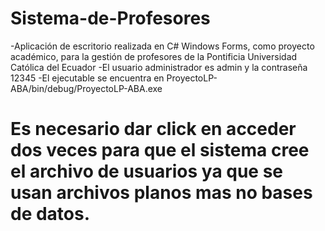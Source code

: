 # Sistema-de-Profesores
-Aplicación de escritorio realizada en C# Windows Forms, como proyecto académico, para la gestión de profesores de la Pontificia Universidad Católica del Ecuador
-El usuario administrador es admin y la contraseña 12345
-El ejecutable se encuentra en ProyectoLP-ABA/bin/debug/ProyectoLP-ABA.exe
# Es necesario dar click en acceder dos veces para que el sistema cree el archivo de usuarios ya que se usan archivos planos mas no bases de datos.
